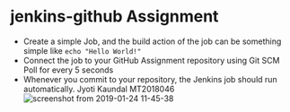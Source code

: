 # jenkins-github Assignment
- Create a simple Job, and the build action of the job can be something simple like ```echo "Hello World!"```
- Connect the job to your GitHub Assignment repository using Git SCM Poll for every 5 seconds
- Whenever you commit to your repository, the Jenkins job should run automatically.
Jyoti Kaundal 
MT2018046
![screenshot from 2019-01-24 11-45-38](https://user-images.githubusercontent.com/12882280/51658560-6a615b00-1fce-11e9-8371-a9f69524a693.png)
